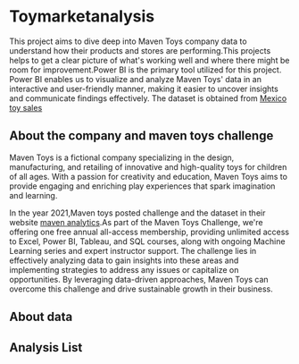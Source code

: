 # Toymarketanalysis

This project aims to dive deep into Maven Toys company  data to understand how their products and stores are performing.This projects helps to get a clear picture of what's working well and where there might be room for improvement.Power BI is the primary tool utilized for this project. Power BI enables us to visualize and analyze Maven Toys' data in an interactive and user-friendly manner, making it easier to uncover insights and communicate findings effectively. The dataset is obtained from [Mexico toy sales](https://www.mavenanalytics.io/data-playground?page=7&pageSize=5)

## About the company and maven toys challenge

Maven Toys is a fictional company specializing in the design, manufacturing, and retailing of innovative and high-quality toys for children of all ages. With a passion for creativity and education, Maven Toys aims to provide engaging and enriching play experiences that spark imagination and learning.

In the year 2021,Maven toys posted challenge and the dataset in their website [maven analytics](https://mavenanalytics.io/blog/maven-toys-challenge).As part of the Maven Toys Challenge, we're offering one free annual all-access membership, providing unlimited access to Excel, Power BI, Tableau, and SQL courses, along with ongoing Machine Learning series and expert instructor support. The challenge lies in effectively analyzing data to gain insights into these areas and implementing strategies to address any issues or capitalize on opportunities. By leveraging data-driven approaches, Maven Toys can overcome this challenge and drive sustainable growth in their business.

## About data
## Analysis List 

